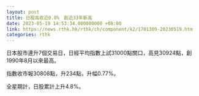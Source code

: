 ```yaml
---
layout: post
title: 日股高收近0.8%　創近33年新高
date: 2023-05-19 14:53:34.000000000 +08:00
link: https://news.rthk.hk/rthk/ch/component/k2/1701309-20230519.htm
categories: rthk
---
```


日本股市連升7個交易日，日經平均指數上試31000點關口，高見30924點，創1990年8月以來最高。

指數收市報30808點，升234點，升幅0.77%。

全星期計，日股累計上升4.8%。
